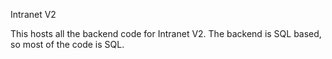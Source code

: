 Intranet V2

This hosts all the backend code for Intranet V2. The backend is SQL based, so most of the code is SQL.
